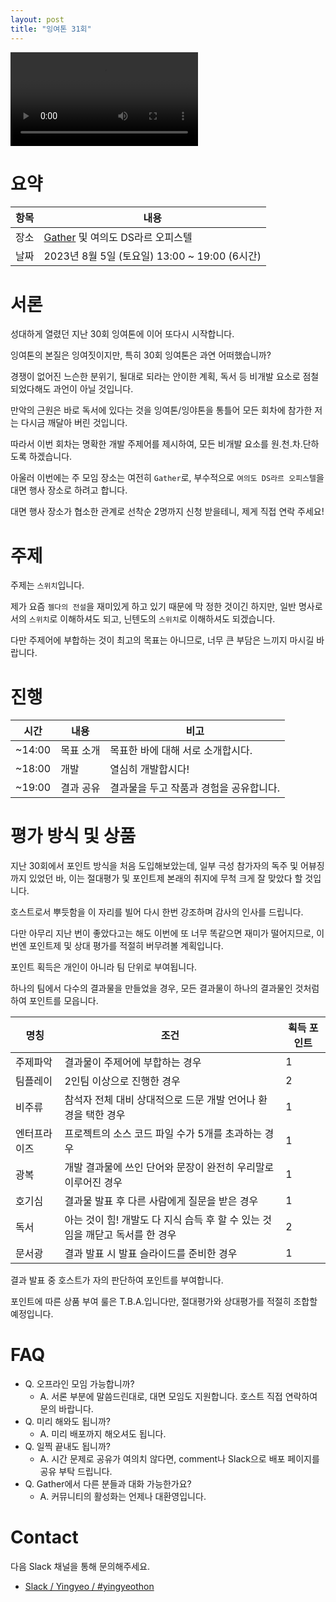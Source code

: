```yaml
---
layout: post
title: "잉여톤 31회"
---
```


![Connected](/images/31/title.mp4)

# 요약

| 항목 | 내용                                                   |
| ---- | ----------------------------------------------------- |
| 장소 | [Gather](https://www.gather.town/) 및 여의도 DS라르 오피스텔           |
| 날짜 | 2023년 8월 5일 (토요일) 13:00 ~ 19:00 (6시간) |

# 서론

성대하게 열렸던 지난 30회 잉여톤에 이어 또다시 시작합니다.

잉여톤의 본질은 잉여짓이지만, 특히 30회 잉여톤은 과연 어떠했습니까?

경쟁이 없어진 느슨한 분위기, 될대로 되라는 안이한 계획, 독서 등 비개발 요소로 점철되었다해도 과언이 아닐 것입니다.

만악의 근원은 바로 독서에 있다는 것을 잉여톤/잉야톤을 통틀어 모든 회차에 참가한 저는 다시금 깨달아 버린 것입니다.

따라서 이번 회차는 명확한 개발 주제어를 제시하여, 모든 비개발 요소를 원.천.차.단하도록 하겠습니다.

아울러 이번에는 주 모임 장소는 여전히 `Gather`로, 부수적으로 `여의도 DS라르 오피스텔`을 대면 행사 장소로 하려고 합니다.

대면 행사 장소가 협소한 관계로 선착순 2명까지 신청 받을테니, 제게 직접 연락 주세요!

# 주제

주제는 `스위치`입니다.

제가 요즘 `젤다의 전설`을 재미있게 하고 있기 때문에 막 정한 것이긴 하지만, 일반 명사로서의 `스위치`로 이해하셔도 되고, 닌텐도의 `스위치`로 이해하셔도 되겠습니다.

다만 주제어에 부합하는 것이 최고의 목표는 아니므로, 너무 큰 부담은 느끼지 마시길 바랍니다.

# 진행

| 시간   | 내용          | 비고                                |
| ------ | ------------ | ------------------------------------|
| ~14:00 | 목표 소개    | 목표한 바에 대해 서로 소개합시다.      |
| ~18:00 | 개발         | 열심히 개발합시다!                    |
| ~19:00 | 결과 공유    | 결과물을 두고 작품과 경험을 공유합니다. |

# 평가 방식 및 상품

지난 30회에서 포인트 방식을 처음 도입해보았는데, 일부 극성 참가자의 독주 및 어뷰징까지 있었던 바, 이는 절대평가 및 포인트제 본래의 취지에 무척 크게 잘 맞았다 할 것입니다.

호스트로서 뿌듯함을 이 자리를 빌어 다시 한번 강조하며 감사의 인사를 드립니다.

다만 아무리 지난 번이 좋았다고는 해도 이번에 또 너무 똑같으면 재미가 떨어지므로, 이번엔 포인트제 및 상대 평가를 적절히 버무려볼 계획입니다.

포인트 획득은 개인이 아니라 팀 단위로 부여됩니다.

하나의 팀에서 다수의 결과물을 만들었을 경우, 모든 결과물이 하나의 결과물인 것처럼 하여 포인트를 모읍니다.

| 명칭 | 조건 | 획득 포인트 |
|-----|------|------------|
| 주제파악 | 결과물이 주제어에 부합하는 경우 | 1 |
| 팀플레이 | 2인팀 이상으로 진행한 경우 | 2 |
| 비주류 | 참석자 전체 대비 상대적으로 드문 개발 언어나 환경을 택한 경우 | 1 |
| 엔터프라이즈 | 프로젝트의 소스 코드 파일 수가 5개를 초과하는 경우 | 1 |
| 광복 | 개발 결과물에 쓰인 단어와 문장이 완전히 우리말로 이루어진 경우 | 1 |
| 호기심 | 결과물 발표 후 다른 사람에게 질문을 받은 경우 | 1 |
| 독서 | 아는 것이 힘! 개발도 다 지식 습득 후 할 수 있는 것임을 깨닫고 독서를 한 경우 | 2 |
| 문서광 | 결과 발표 시 발표 슬라이드를 준비한 경우 | 1 |

결과 발표 중 호스트가 자의 판단하여 포인트를 부여합니다.

포인트에 따른 상품 부여 룰은 T.B.A.입니다만, 절대평가와 상대평가를 적절히 조합할 예정입니다.

# FAQ

- Q. 오프라인 모임 가능합니까?
  - A. 서론 부분에 말씀드린대로, 대면 모임도 지원합니다. 호스트 직접 연락하여 문의 바랍니다.
- Q. 미리 해와도 됩니까?
  - A. 미리 배포까지 해오셔도 됩니다.
- Q. 일찍 끝내도 됩니까?
  - A. 시간 문제로 공유가 여의치 않다면, comment나 Slack으로 배포 페이지를 공유 부탁 드립니다.
- Q. Gather에서 다른 분들과 대화 가능한가요?
  - A. 커뮤니티의 활성화는 언제나 대환영입니다.

# Contact

다음 Slack 채널을 통해 문의해주세요.

- [Slack / Yingyeo / #yingyeothon](https://yingyeo.slack.com/archives/CKVC3819C)

